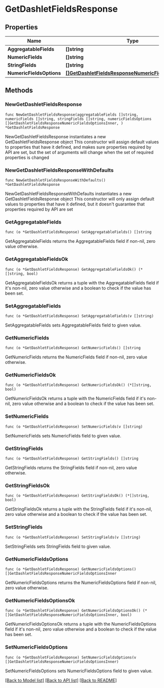 # GetDashletFieldsResponse

## Properties

Name | Type | Description | Notes
------------ | ------------- | ------------- | -------------
**AggregatableFields** | **[]string** |  | 
**NumericFields** | **[]string** |  | 
**StringFields** | **[]string** |  | 
**NumericFieldsOptions** | [**[]GetDashletFieldsResponseNumericFieldsOptionsInner**](GetDashletFieldsResponseNumericFieldsOptionsInner.md) |  | 

## Methods

### NewGetDashletFieldsResponse

`func NewGetDashletFieldsResponse(aggregatableFields []string, numericFields []string, stringFields []string, numericFieldsOptions []GetDashletFieldsResponseNumericFieldsOptionsInner, ) *GetDashletFieldsResponse`

NewGetDashletFieldsResponse instantiates a new GetDashletFieldsResponse object
This constructor will assign default values to properties that have it defined,
and makes sure properties required by API are set, but the set of arguments
will change when the set of required properties is changed

### NewGetDashletFieldsResponseWithDefaults

`func NewGetDashletFieldsResponseWithDefaults() *GetDashletFieldsResponse`

NewGetDashletFieldsResponseWithDefaults instantiates a new GetDashletFieldsResponse object
This constructor will only assign default values to properties that have it defined,
but it doesn't guarantee that properties required by API are set

### GetAggregatableFields

`func (o *GetDashletFieldsResponse) GetAggregatableFields() []string`

GetAggregatableFields returns the AggregatableFields field if non-nil, zero value otherwise.

### GetAggregatableFieldsOk

`func (o *GetDashletFieldsResponse) GetAggregatableFieldsOk() (*[]string, bool)`

GetAggregatableFieldsOk returns a tuple with the AggregatableFields field if it's non-nil, zero value otherwise
and a boolean to check if the value has been set.

### SetAggregatableFields

`func (o *GetDashletFieldsResponse) SetAggregatableFields(v []string)`

SetAggregatableFields sets AggregatableFields field to given value.


### GetNumericFields

`func (o *GetDashletFieldsResponse) GetNumericFields() []string`

GetNumericFields returns the NumericFields field if non-nil, zero value otherwise.

### GetNumericFieldsOk

`func (o *GetDashletFieldsResponse) GetNumericFieldsOk() (*[]string, bool)`

GetNumericFieldsOk returns a tuple with the NumericFields field if it's non-nil, zero value otherwise
and a boolean to check if the value has been set.

### SetNumericFields

`func (o *GetDashletFieldsResponse) SetNumericFields(v []string)`

SetNumericFields sets NumericFields field to given value.


### GetStringFields

`func (o *GetDashletFieldsResponse) GetStringFields() []string`

GetStringFields returns the StringFields field if non-nil, zero value otherwise.

### GetStringFieldsOk

`func (o *GetDashletFieldsResponse) GetStringFieldsOk() (*[]string, bool)`

GetStringFieldsOk returns a tuple with the StringFields field if it's non-nil, zero value otherwise
and a boolean to check if the value has been set.

### SetStringFields

`func (o *GetDashletFieldsResponse) SetStringFields(v []string)`

SetStringFields sets StringFields field to given value.


### GetNumericFieldsOptions

`func (o *GetDashletFieldsResponse) GetNumericFieldsOptions() []GetDashletFieldsResponseNumericFieldsOptionsInner`

GetNumericFieldsOptions returns the NumericFieldsOptions field if non-nil, zero value otherwise.

### GetNumericFieldsOptionsOk

`func (o *GetDashletFieldsResponse) GetNumericFieldsOptionsOk() (*[]GetDashletFieldsResponseNumericFieldsOptionsInner, bool)`

GetNumericFieldsOptionsOk returns a tuple with the NumericFieldsOptions field if it's non-nil, zero value otherwise
and a boolean to check if the value has been set.

### SetNumericFieldsOptions

`func (o *GetDashletFieldsResponse) SetNumericFieldsOptions(v []GetDashletFieldsResponseNumericFieldsOptionsInner)`

SetNumericFieldsOptions sets NumericFieldsOptions field to given value.



[[Back to Model list]](../README.md#documentation-for-models) [[Back to API list]](../README.md#documentation-for-api-endpoints) [[Back to README]](../README.md)



